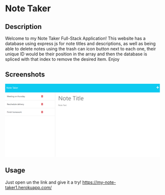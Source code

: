 # Note Taker

## Description

Welcome to my Note Taker Full-Stack Application! 
This website has a database using express js for note titles and descriptions, as well as being able to delete notes using the trash can icon button next to each one, their unique ID would be their position in the array and then the database is spliced with that index to remove the desired item. Enjoy

## Screenshots

![Screenshot](./Assets/NT-ss.png)

## Usage

Just open un the link and give it a try! https://my-note-taker1.herokuapp.com/